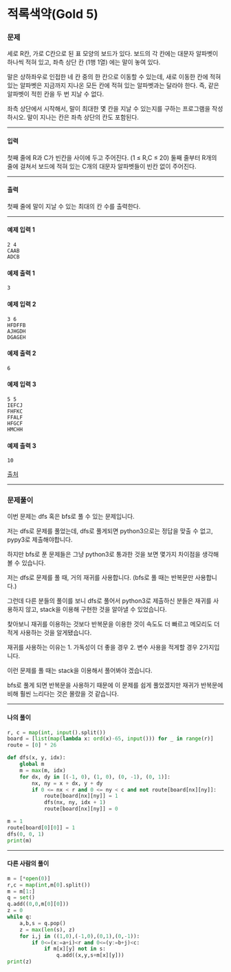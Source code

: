 # 적록색약(Gold 5)

### 문제

세로 R칸, 가로 C칸으로 된 표 모양의 보드가 있다. 보드의 각 칸에는 대문자 알파벳이 하나씩 적혀 있고, 좌측 상단 칸 (1행 1열) 에는 말이 놓여 있다.   

말은 상하좌우로 인접한 네 칸 중의 한 칸으로 이동할 수 있는데, 새로 이동한 칸에 적혀 있는 알파벳은 지금까지 지나온 모든 칸에 적혀 있는 알파벳과는 달라야 한다. 즉, 같은 알파벳이 적힌 칸을 두 번 지날 수 없다.   

좌측 상단에서 시작해서, 말이 최대한 몇 칸을 지날 수 있는지를 구하는 프로그램을 작성하시오. 말이 지나는 칸은 좌측 상단의 칸도 포함된다.   

---

#### 입력

첫째 줄에 R과 C가 빈칸을 사이에 두고 주어진다. (1 ≤ R,C ≤ 20) 둘째 줄부터 R개의 줄에 걸쳐서 보드에 적혀 있는 C개의 대문자 알파벳들이 빈칸 없이 주어진다.

---

#### 출력

첫째 줄에 말이 지날 수 있는 최대의 칸 수를 출력한다.

---

#### 예제 입력 1
~~~
2 4
CAAB
ADCB
~~~

#### 예제 출력 1
~~~
3
~~~

#### 예제 입력 2
~~~
3 6
HFDFFB
AJHGDH
DGAGEH
~~~

#### 예제 출력 2
~~~
6
~~~

#### 예제 입력 3
~~~
5 5
IEFCJ
FHFKC
FFALF
HFGCF
HMCHH
~~~

#### 예제 출력 3
~~~
10
~~~

[출처](https://www.acmicpc.net/problem/1987)

---

### 문제풀이

이번 문제는 dfs 혹은 bfs로 풀 수 있는 문제입니다.   

저는 dfs로 문제를 풀었는데, dfs로 풀게되면 python3으로는 정답을 맞출 수 없고, pypy3로 제출해야합니다.   

하지만 bfs로 푼 문제들은 그냥 python3로 통과한 것을 보면 몇가지 차이점을 생각해볼 수 있습니다.   

저는 dfs로 문제를 풀 때, 거의 재귀를 사용합니다. (bfs로 풀 때는 반복문만 사용합니다.)   

그런데 다른 분들의 풀이를 보니 dfs로 풀어서 python3로 제출하신 분들은 재귀를 사용하지 않고, stack을 이용해 구현한 것을 알아낼 수 있었습니다.   

찾아보니 재귀를 이용하는 것보다 반복문을 이용한 것이 속도도 더 빠르고 메모리도 더 적게 사용하는 것을 알게됐습니다.   

재귀를 사용하는 이유는 1. 가독성이 더 좋을 경우 2. 변수 사용을 적게할 경우 2가지입니다.   

이런 문제를 풀 때는 stack을 이용해서 풀어봐야 겠습니다.   

bfs로 풀게 되면 반복문을 사용하기 때문에 이 문제를 쉽게 풀었겠지만 재귀가 반복문에 비해 훨씬 느리다는 것은 몰랐을 것 같습니다.   

---

#### 나의 풀이

~~~python
r, c = map(int, input().split())
board = [list(map(lambda x: ord(x)-65, input())) for _ in range(r)]
route = [0] * 26

def dfs(x, y, idx):
    global m
    m = max(m, idx)
    for dx, dy in [(-1, 0), (1, 0), (0, -1), (0, 1)]:
        nx, ny = x + dx, y + dy
        if 0 <= nx < r and 0 <= ny < c and not route[board[nx][ny]]:
            route[board[nx][ny]] = 1
            dfs(nx, ny, idx + 1)
            route[board[nx][ny]] = 0

m = 1
route[board[0][0]] = 1
dfs(0, 0, 1)
print(m)
~~~

---

#### 다른 사람의 풀이

~~~python
m = [*open(0)]
r,c = map(int,m[0].split())
m = m[1:]
q = set()
q.add((0,0,m[0][0]))
z = 0
while q:
    a,b,s = q.pop()
    z = max(len(s), z)
    for i,j in ((1,0),(-1,0),(0,1),(0,-1)):
        if 0<=(x:=a+i)<r and 0<=(y:=b+j)<c:
            if m[x][y] not in s:
                q.add((x,y,s+m[x][y]))
print(z)
~~~
